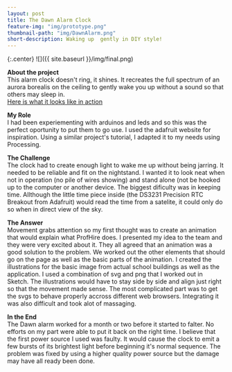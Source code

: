 ```yaml
---
layout: post
title: The Dawn Alarm Clock
feature-img: "img/prototype.png"
thumbnail-path: "img/DawnAlarm.png"
short-description: Waking up  gently in DIY style!
---
```

{:.center}
![]({{ site.baseurl }}/img/final.png)

**About the project**  
This alarm clock doesn't ring, it shines. It recreates the full spectrum of an aurora borealis on the ceiling to gently wake you up without a sound so that others may sleep in.  
[Here is what it looks like in action](https://www.youtube.com/watch?v=FWyOwYFFB6o)  

  
**My Role**  
I had been experiementing with arduinos and leds and so this was the perfect oportunity to put them to go use. I used the adafruit website for inspiration. Using a similar project's tutorial, I adapted it to my needs using Processing.
 
 **The Challenge**  
The clock had to create enough light to wake me up without being jarring.  It needed to be reliable and fit on the nightstand. I wanted it to look neat when not in operation (no pile of wires showing) and stand alone (not be hooked up to the computer or another device.
The biggest dificulty was in keeping time. Allthough the little time piece inside (the DS3231 Precision RTC Breakout  from Adafruit) would read the time from a satelite, it could only do so when in direct view of the sky.
 
**The Answer**  
Movement grabs attention so my first thought was to create an animation that would explain what ProfHire does.
I presented my idea to the team and they were very excited about it. They all agreed that an animation was a good solution to the problem. 
We worked out the other elements that should go on the page as well as the basic parts of the animation.
I created the illustrations for the basic image from actual school buildings as well as the application. I used a combination of svg and png that I worked out in Sketch.
The illustrations would have to stay side by side and align just right so that the movement made sense.
The most complicated part was to get the svgs to behave properly accross different web browsers. Integrating it was also difficult and took alot of massaging.
 
 **In the End**  
The Dawn alarm worked for a month or two before it started to falter. No efforts on my part were able to put it back on the right time. I believe that the first power source I used was faulty. It would cause the clock to emit a few bursts of its brightest light before beginning it's normal sequence. The problem was fixed by using a higher quality power source but the damage may have all ready been done.

